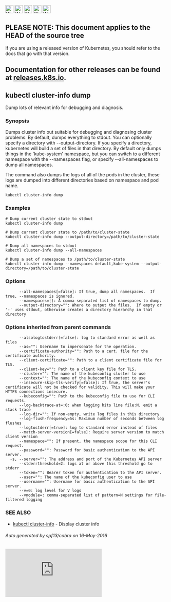 <!-- BEGIN MUNGE: UNVERSIONED_WARNING -->

<!-- BEGIN STRIP_FOR_RELEASE -->

<img src="http://kubernetes.io/img/warning.png" alt="WARNING"
     width="25" height="25">
<img src="http://kubernetes.io/img/warning.png" alt="WARNING"
     width="25" height="25">
<img src="http://kubernetes.io/img/warning.png" alt="WARNING"
     width="25" height="25">
<img src="http://kubernetes.io/img/warning.png" alt="WARNING"
     width="25" height="25">
<img src="http://kubernetes.io/img/warning.png" alt="WARNING"
     width="25" height="25">

<h2>PLEASE NOTE: This document applies to the HEAD of the source tree</h2>

If you are using a released version of Kubernetes, you should
refer to the docs that go with that version.

Documentation for other releases can be found at
[releases.k8s.io](http://releases.k8s.io).
</strong>
--

<!-- END STRIP_FOR_RELEASE -->

<!-- END MUNGE: UNVERSIONED_WARNING -->

## kubectl cluster-info dump

Dump lots of relevant info for debugging and diagnosis.

### Synopsis



Dumps cluster info out suitable for debugging and diagnosing cluster problems.  By default, dumps everything to
stdout. You can optionally specify a directory with --output-directory.  If you specify a directory, kubernetes will
build a set of files in that directory.  By default only dumps things in the 'kube-system' namespace, but you can
switch to a different namespace with the --namespaces flag, or specify --all-namespaces to dump all namespaces.

The command also dumps the logs of all of the pods in the cluster, these logs are dumped into different directories
based on namespace and pod name.


```
kubectl cluster-info dump
```

### Examples

```
# Dump current cluster state to stdout
kubectl cluster-info dump
  
# Dump current cluster state to /path/to/cluster-state
kubectl cluster-info dump --output-directory=/path/to/cluster-state
  
# Dump all namespaces to stdout
kubectl cluster-info dump --all-namespaces
  
# Dump a set of namespaces to /path/to/cluster-state
kubectl cluster-info dump --namespaces default,kube-system --output-directory=/path/to/cluster-state
```

### Options

```
      --all-namespaces[=false]: If true, dump all namespaces.  If true, --namespaces is ignored.
      --namespaces=[]: A comma separated list of namespaces to dump.
      --output-directory="": Where to output the files.  If empty or '-' uses stdout, otherwise creates a directory hierarchy in that directory
```

### Options inherited from parent commands

```
      --alsologtostderr[=false]: log to standard error as well as files
      --as="": Username to impersonate for the operation.
      --certificate-authority="": Path to a cert. file for the certificate authority.
      --client-certificate="": Path to a client certificate file for TLS.
      --client-key="": Path to a client key file for TLS.
      --cluster="": The name of the kubeconfig cluster to use
      --context="": The name of the kubeconfig context to use
      --insecure-skip-tls-verify[=false]: If true, the server's certificate will not be checked for validity. This will make your HTTPS connections insecure.
      --kubeconfig="": Path to the kubeconfig file to use for CLI requests.
      --log-backtrace-at=:0: when logging hits line file:N, emit a stack trace
      --log-dir="": If non-empty, write log files in this directory
      --log-flush-frequency=5s: Maximum number of seconds between log flushes
      --logtostderr[=true]: log to standard error instead of files
      --match-server-version[=false]: Require server version to match client version
      --namespace="": If present, the namespace scope for this CLI request.
      --password="": Password for basic authentication to the API server.
  -s, --server="": The address and port of the Kubernetes API server
      --stderrthreshold=2: logs at or above this threshold go to stderr
      --token="": Bearer token for authentication to the API server.
      --user="": The name of the kubeconfig user to use
      --username="": Username for basic authentication to the API server.
      --v=0: log level for V logs
      --vmodule=: comma-separated list of pattern=N settings for file-filtered logging
```

### SEE ALSO

* [kubectl cluster-info](kubectl_cluster-info.md)	 - Display cluster info

###### Auto generated by spf13/cobra on 16-May-2016

<!-- BEGIN MUNGE: GENERATED_ANALYTICS -->
[![Analytics](https://kubernetes-site.appspot.com/UA-36037335-10/GitHub/docs/user-guide/kubectl/kubectl_cluster-info_dump.md?pixel)]()
<!-- END MUNGE: GENERATED_ANALYTICS -->
